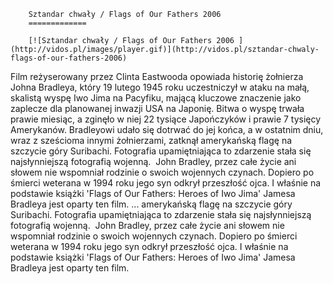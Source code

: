 
        Sztandar chwały / Flags of Our Fathers 2006 
        =============
        
        [![Sztandar chwały / Flags of Our Fathers 2006 ](http://vidos.pl/images/player.gif)](http://vidos.pl/sztandar-chwaly-flags-of-our-fathers-2006)
        
        
 Film reżyserowany przez Clinta Eastwooda opowiada historię żołnierza Johna Bradleya, który 19 lutego 1945 roku uczestniczył w ataku na małą, skalistą wyspę Iwo Jima na Pacyfiku, mającą kluczowe znaczenie jako zaplecze dla planowanej inwazji USA na Japonię. Bitwa o wyspę trwała prawie miesiąc, a zginęło w niej 22 tysiące Japończyków i prawie 7 tysięcy Amerykanów. Bradleyowi udało się dotrwać do jej końca, a w ostatnim dniu, wraz z sześcioma innymi żołnierzami, zatknął amerykańską flagę na szczycie góry Suribachi. Fotografia upamiętniająca to zdarzenie stała się najsłynniejszą fotografią wojenną.  John Bradley, przez całe życie ani słowem nie wspomniał rodzinie o swoich wojennych czynach. Dopiero po śmierci weterana w 1994 roku jego syn odkrył przeszłość ojca. I właśnie na podstawie książki 'Flags of Our Fathers: Heroes of Iwo Jima' Jamesa Bradleya jest oparty ten film.  ... amerykańską flagę na szczycie góry Suribachi. Fotografia upamiętniająca to zdarzenie stała się najsłynniejszą fotografią wojenną.  John Bradley, przez całe życie ani słowem nie wspomniał rodzinie o swoich wojennych czynach. Dopiero po śmierci weterana w 1994 roku jego syn odkrył przeszłość ojca. I właśnie na podstawie książki 'Flags of Our Fathers: Heroes of Iwo Jima' Jamesa Bradleya jest oparty ten film.
    